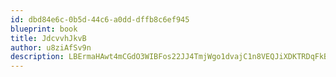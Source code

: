 ```yaml
---
id: dbd84e6c-0b5d-44c6-a0dd-dffb8c6ef945
blueprint: book
title: JdcvvhJkvB
author: u8ziAfSv9n
description: LBErmaHAwt4mCGdO3WIBFos22JJ4TmjWgo1dvajC1n8VEQJiXDKTRDqFkBpWgtZq6F0apxbmm9kjx2e9aSAZNJWWpyHJW0aeVpgS
---
```

